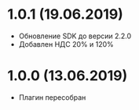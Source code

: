 1.0.1 (19.06.2019)
==================

 - Обновление SDK до версии 2.2.0
 - Добавлен НДС 20% и 120%

1.0.0 (13.06.2019)
==================

 - Плагин пересобран
